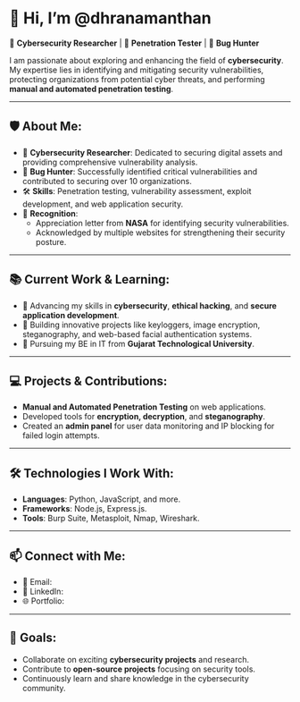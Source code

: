 # 👋 Hi, I’m **@dhranamanthan**

🔐 **Cybersecurity Researcher** | 🔎 **Penetration Tester** | 🐞 **Bug Hunter**

I am passionate about exploring and enhancing the field of **cybersecurity**. My expertise lies in identifying and mitigating security vulnerabilities, protecting organizations from potential cyber threats, and performing **manual and automated penetration testing**.

---

## 🛡️ About Me:
- 🌟 **Cybersecurity Researcher**: Dedicated to securing digital assets and providing comprehensive vulnerability analysis.
- 🐞 **Bug Hunter**: Successfully identified critical vulnerabilities and contributed to securing over 10 organizations.
- 🛠️ **Skills**: Penetration testing, vulnerability assessment, exploit development, and web application security.
- 🏅 **Recognition**:
  - Appreciation letter from **NASA** for identifying security vulnerabilities.
  - Acknowledged by multiple websites for strengthening their security posture.

---

## 📚 Current Work & Learning:
- 🌱 Advancing my skills in **cybersecurity**, **ethical hacking**, and **secure application development**.
- 🚀 Building innovative projects like keyloggers, image encryption, steganography, and web-based facial authentication systems.
- 📖 Pursuing my BE in IT from **Gujarat Technological University**.

---

## 💻 Projects & Contributions:
- **Manual and Automated Penetration Testing** on web applications.
- Developed tools for **encryption, decryption**, and **steganography**.
- Created an **admin panel** for user data monitoring and IP blocking for failed login attempts.

---

## 🛠️ Technologies I Work With:
- **Languages**: Python, JavaScript, and more.
- **Frameworks**: Node.js, Express.js.
- **Tools**: Burp Suite, Metasploit, Nmap, Wireshark.

---

## 📫 Connect with Me:
- 💌 Email: 
- 🔗 LinkedIn: 
- 🌐 Portfolio: 

---

## 🌟 Goals:
- Collaborate on exciting **cybersecurity projects** and research.
- Contribute to **open-source projects** focusing on security tools.
- Continuously learn and share knowledge in the cybersecurity community.
